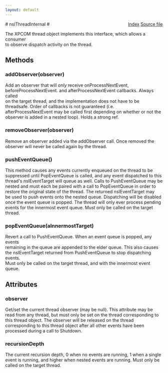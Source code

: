 ```yaml
---
layout: default
---
```

<div class='links' style='float:right'><a href="../index.html">Index</a>
<a href="http://dxr.mozilla.org/mozilla-central/source/xpcom/threads/nsIThreadInternal.idl">Source file</a>
</div>
# nsIThreadInternal #
  
The XPCOM thread object implements this interface, which allows a consumer  
to observe dispatch activity on the thread.  
  

## Methods ##

### addObserver(observer) ###
  
Add an observer that will *only* receive onProcessNextEvent,  
beforeProcessNextEvent. and afterProcessNextEvent callbacks. Always called  
on the target thread, and the implementation does not have to be  
threadsafe. Order of callbacks is not guaranteed (i.e.  
afterProcessNextEvent may be called first depending on whether or not the  
observer is added in a nested loop). Holds a strong ref.  
  

### removeObserver(observer) ###
  
Remove an observer added via the addObserver call. Once removed the  
observer will never be called again by the thread.  
  

### pushEventQueue() ###
  
This method causes any events currently enqueued on the thread to be  
suppressed until PopEventQueue is called, and any event dispatched to this  
thread's nsIEventTarget will queue as well. Calls to PushEventQueue may be  
nested and must each be paired with a call to PopEventQueue in order to  
restore the original state of the thread. The returned nsIEventTarget may  
be used to push events onto the nested queue. Dispatching will be disabled  
once the event queue is popped. The thread will only ever process pending  
events for the innermost event queue. Must only be called on the target  
thread.  
  

### popEventQueue(aInnermostTarget) ###
  
Revert a call to PushEventQueue. When an event queue is popped, any events  
remaining in the queue are appended to the elder queue. This also causes  
the nsIEventTarget returned from PushEventQueue to stop dispatching events.  
Must only be called on the target thread, and with the innermost event  
queue.  
  

## Attributes ##

### observer ###
  
Get/set the current thread observer (may be null).  This attribute may be  
read from any thread, but must only be set on the thread corresponding to  
this thread object.  The observer will be released on the thread  
corresponding to this thread object after all other events have been  
processed during a call to Shutdown.  
  

### recursionDepth ###
  
The current recursion depth, 0 when no events are running, 1 when a single  
event is running, and higher when nested events are running. Must only be  
called on the target thread.  
  

